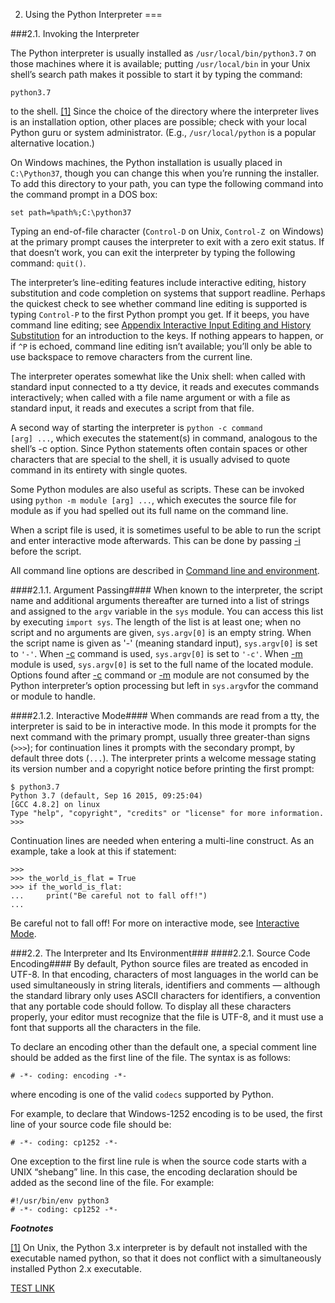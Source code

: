 2. Using the Python Interpreter
===

###2.1. Invoking the Interpreter

The Python interpreter is usually installed as <code>/usr/local/bin/python3.7</code> on those machines where it is available; putting <code>/usr/local/bin</code> in your Unix shell’s search path makes it possible to start it by typing the command:

```
python3.7
```

to the shell. [[1]]() Since the choice of the directory where the interpreter lives is an installation option, other places are possible; check with your local Python guru or system administrator. (E.g., <code>/usr/local/python</code> is a popular alternative location.)

On Windows machines, the Python installation is usually placed in <code>C:\Python37</code>, though you can change this when you’re running the installer. To add this directory to your path, you can type the following command into the command prompt in a DOS box:

```
set path=%path%;C:\python37
```

Typing an end-of-file character (<code>Control-D</code> on Unix, <code>Control-Z </code>on Windows) at the primary prompt causes the interpreter to exit with a zero exit status. If that doesn’t work, you can exit the interpreter by typing the following command: <code>quit()</code>.

The interpreter’s line-editing features include interactive editing, history substitution and code completion on systems that support readline. Perhaps the quickest check to see whether command line editing is supported is typing <code>Control-P</code> to the first Python prompt you get. If it beeps, you have command line editing; see [Appendix Interactive Input Editing and History Substitution]() for an introduction to the keys. If nothing appears to happen, or if <code>^P</code> is echoed, command line editing isn’t available; you’ll only be able to use backspace to remove characters from the current line.

The interpreter operates somewhat like the Unix shell: when called with standard input connected to a tty device, it reads and executes commands interactively; when called with a file name argument or with a file as standard input, it reads and executes a script from that file.

A second way of starting the interpreter is <code>python -c command [arg] ...</code>, which executes the statement(s) in command, analogous to the shell’s -c option. Since Python statements often contain spaces or other characters that are special to the shell, it is usually advised to quote command in its entirety with single quotes.

Some Python modules are also useful as scripts. These can be invoked using <code>python -m module [arg] ...</code>, which executes the source file for module as if you had spelled out its full name on the command line.

When a script file is used, it is sometimes useful to be able to run the script and enter interactive mode afterwards. This can be done by passing [-i]() before the script.

All command line options are described in [Command line and environment]().

####2.1.1. Argument Passing####
When known to the interpreter, the script name and additional arguments thereafter are turned into a list of strings and assigned to the <code>argv</code> variable in the <code>sys</code> module. You can access this list by executing <code>import sys</code>. The length of the list is at least one; when no script and no arguments are given, <code>sys.argv[0]</code> is an empty string. When the script name is given as '-' (meaning standard input), <code>sys.argv[0]</code> is set to <code>'-'</code>. When [-c]() command is used, <code>sys.argv[0]</code> is set to <code>'-c'</code>. When [-m]() module is used, <code>sys.argv[0]</code> is set to the full name of the located module. Options found after [-c]() command or [-m]() module are not consumed by the Python interpreter’s option processing but left in <code>sys.argv</code>for the command or module to handle.

####2.1.2. Interactive Mode####
When commands are read from a tty, the interpreter is said to be in interactive mode. In this mode it prompts for the next command with the primary prompt, usually three greater-than signs (<code>>>></code>); for continuation lines it prompts with the secondary prompt, by default three dots (<code>...</code>). The interpreter prints a welcome message stating its version number and a copyright notice before printing the first prompt:

```
$ python3.7
Python 3.7 (default, Sep 16 2015, 09:25:04)
[GCC 4.8.2] on linux
Type "help", "copyright", "credits" or "license" for more information.
>>>
```

Continuation lines are needed when entering a multi-line construct. As an example, take a look at this if statement:

```
>>>
>>> the_world_is_flat = True
>>> if the_world_is_flat:
...     print("Be careful not to fall off!")
...
```

Be careful not to fall off!
For more on interactive mode, see [Interactive Mode]().

###2.2. The Interpreter and Its Environment###
####2.2.1. Source Code Encoding####
By default, Python source files are treated as encoded in UTF-8. In that encoding, characters of most languages in the world can be used simultaneously in string literals, identifiers and comments — although the standard library only uses ASCII characters for identifiers, a convention that any portable code should follow. To display all these characters properly, your editor must recognize that the file is UTF-8, and it must use a font that supports all the characters in the file.

To declare an encoding other than the default one, a special comment line should be added as the first line of the file. The syntax is as follows:

```
# -*- coding: encoding -*-
```

where encoding is one of the valid <code>codecs</code> supported by Python.

For example, to declare that Windows-1252 encoding is to be used, the first line of your source code file should be:

```
# -*- coding: cp1252 -*-
```

One exception to the first line rule is when the source code starts with a UNIX “shebang” line. In this case, the encoding declaration should be added as the second line of the file. For example:

```
#!/usr/bin/env python3
# -*- coding: cp1252 -*-
```

***Footnotes***

[[1]]()	On Unix, the Python 3.x interpreter is by default not installed with the executable named python, so that it does not conflict with a simultaneously installed Python 2.x executable.


[TEST LINK](1.html)